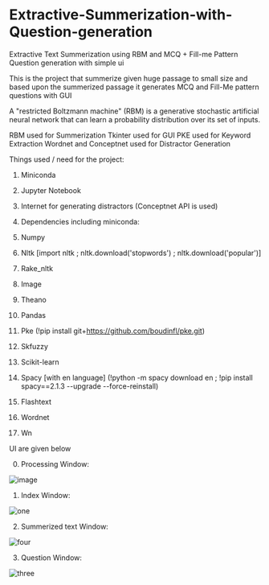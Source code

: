# Extractive-Summerization-with-Question-generation

Extractive Text Summerization using RBM and MCQ + Fill-me Pattern Question generation with simple ui

This is the project that summerize given huge passage to small size and based upon the summerized passage it generates MCQ and Fill-Me pattern questions with GUI

A "restricted Boltzmann machine" (RBM) is a generative stochastic artificial neural network that can learn a probability distribution over its set of inputs.

RBM used for Summerization
Tkinter used for GUI
PKE used for Keyword Extraction
Wordnet and Conceptnet used for Distractor Generation

Things used / need for the project:

1. Miniconda
2. Jupyter Notebook
3. Internet for generating distractors (Conceptnet API is used)
4. Dependencies including miniconda:

  01. Numpy
  02. Nltk [import nltk ; nltk.download('stopwords') ; nltk.download('popular')]
  03. Rake_nltk
  04. Image
  05. Theano
  06. Pandas
  07. Pke (!pip install git+https://github.com/boudinfl/pke.git)
  08. Skfuzzy
  09. Scikit-learn
  10. Spacy [with en language] (!python -m spacy download en ; !pip install spacy==2.1.3 --upgrade --force-reinstall)
  11. Flashtext
  12. Wordnet
  14. Wn

UI are given below

0) Processing Window:

![image](https://user-images.githubusercontent.com/45332516/117916883-a470db00-b305-11eb-8244-bfc22c95debb.png)

1) Index Window:

![one](https://user-images.githubusercontent.com/45332516/117916101-1f38f680-b304-11eb-9f67-614cd6f12709.PNG)

2) Summerized text Window:

![four](https://user-images.githubusercontent.com/45332516/117916198-4d1e3b00-b304-11eb-82f5-d5c1098ba50b.PNG)

3) Question Window:

![three](https://user-images.githubusercontent.com/45332516/117916255-6d4dfa00-b304-11eb-9b8a-80e348b4bf02.PNG)

